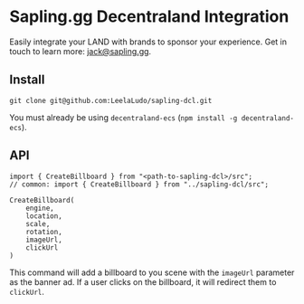# Sapling.gg Decentraland Integration

Easily integrate your LAND with brands to sponsor your experience. Get in touch to learn more: jack@sapling.gg.

## Install

`git clone git@github.com:LeelaLudo/sapling-dcl.git`

You must already be using `decentraland-ecs` (`npm install -g decentraland-ecs`).

## API

```
import { CreateBillboard } from "<path-to-sapling-dcl>/src";
// common: import { CreateBillboard } from "../sapling-dcl/src";

CreateBillboard(
    engine,
    location,
    scale,
    rotation,
    imageUrl,
    clickUrl
)
```

This command will add a billboard to you scene with the `imageUrl` parameter as the banner ad. If a user clicks on the billboard, it will redirect them to `clickUrl`.
